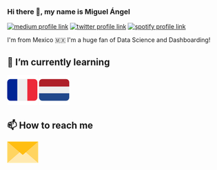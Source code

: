 ### Hi there 👋, my name is Miguel Ángel

[![medium profile link](https://img.shields.io/badge/Medium-12100E?style=for-the-badge&logo=medium&logoColor=white)](https://medium.com/@miguelhermar)
[![twitter profile link](https://img.shields.io/badge/Twitter-1DA1F2?style=for-the-badge&logo=twitter&logoColor=white)](https://twitter.com/mikehermar)
[![spotify profile link](https://img.shields.io/badge/Spotify-1ED760?&style=for-the-badge&logo=spotify&logoColor=white)](https://open.spotify.com/user/22sn7xireg22pnty2x7oeyrha?si=e2ee78d679d548c9)

I'm from Mexico 🇲🇽 I'm a huge fan of Data Science and Dashboarding!

## 🌱 I’m currently learning

[<img src="assets/french-flag.svg" height="70px">](https://www.duolingo.com/profile/MikelAngelo41)
[<img src="assets/netherlands-flag.svg" height="70px">](https://www.duolingo.com/profile/MikelAngelo41)

## 📫 How to reach me

[<img src="assets/envelope.png" height="50px">](mailto:miguelangel.hermar410@gmail.com)

<!--
**miguelhermar/miguelhermar** is a ✨ _special_ ✨ repository because its `README.md` (this file) appears on your GitHub profile.

Here are some ideas to get you started:

- 🔭 I’m currently working on ...
- 🌱 I’m currently learning ...
- 👯 I’m looking to collaborate on ...
- 🤔 I’m looking for help with ...
- 💬 Ask me about ...
- 📫 How to reach me: ...
- 😄 Pronouns: ...
- ⚡ Fun fact: ...
-->

